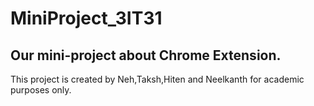 # MiniProject_3IT31
## Our mini-project about Chrome Extension.
This project is created by Neh,Taksh,Hiten and Neelkanth for academic purposes only. 
